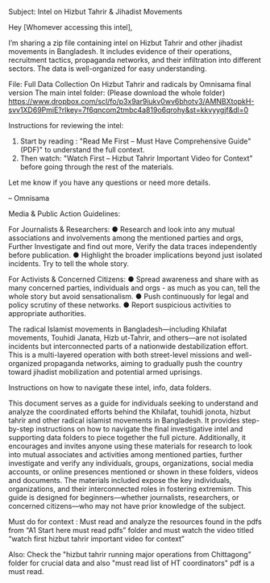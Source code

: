 Subject: Intel on Hizbut Tahrir & Jihadist Movements  

Hey [Whomever accessing this intel],  

I’m sharing a zip file containing intel on Hizbut Tahrir and other jihadist movements in Bangladesh. It includes evidence of their operations, recruitment tactics, propaganda networks, and their infiltration into different sectors. The data is well-organized for easy understanding.  

File: Full Data Collection On Hizbut Tahrir and radicals by Omnisama final version 
The main intel folder: (Please download the whole folder) 
https://www.dropbox.com/scl/fo/p3x9ar9iukv0wv6bhotv3/AMNBXtopkH-svv1XD69PmiE?rlkey=7f6qncom2tmbc4a819o6qrohy&st=kkvyygjf&dl=0

Instructions for reviewing the intel:  
1. Start by reading : "Read Me First – Must Have Comprehensive Guide" (PDF)"  to understand the full context.  
2. Then watch: "Watch First – Hizbut Tahrir Important Video for Context" before going through the rest of the materials.  

Let me know if you have any questions or need more details.  

– Omnisama  

Media & Public Action Guidelines:

For Journalists & Researchers:
● Research and look into any mutual associations and involvements among the mentioned
parties and orgs, Further Investigate and find out more, Verify the data traces
independently before publication.
● Highlight the broader implications beyond just isolated incidents. Try to tell the whole
story.

For Activists & Concerned Citizens:
● Spread awareness and share with as many concerned parties, individuals and orgs - as
much as you can, tell the whole story but avoid sensationalism.
● Push continuously for legal and policy scrutiny of these networks.
● Report suspicious activities to appropriate authorities.

The radical Islamist movements in Bangladesh—including
Khilafat movements, Touhidi Janata, Hizb ut-Tahrir, and others—are not isolated incidents but
interconnected parts of a nationwide destabilization effort. This is a multi-layered operation with
both street-level missions and well-organized propaganda networks, aiming to gradually push
the country toward jihadist mobilization and potential armed uprisings.

Instructions on how to navigate these intel, info, data folders. 

This document serves as a guide for individuals seeking to understand and analyze the coordinated efforts behind the Khilafat, touhidi jonota, hizbut tahrir and other radical islamist movements in Bangladesh. It provides step-by-step instructions on how to navigate the final investigative intel and supporting data folders to piece together the full picture. Additionally, it encourages and invites anyone using these materials for research to look into mutual associates and activities among mentioned parties, further investigate and verify any individuals, groups, organizations, social media accounts, or online presences mentioned or shown in these folders, videos and documents. The materials included expose the key individuals, organizations, and their interconnected roles in fostering extremism. This guide is designed for beginners—whether journalists, researchers, or concerned citizens—who may not have prior knowledge of the subject.

Must do for context : Must read and analyze the resources found in the pdfs from “A1 Start here must read pdfs” folder and must watch the video titled “watch first hizbut tahrir important video for context”

Also: Check the "hizbut tahrir running major operations from Chittagong" folder for crucial data and also "must read list of HT coordinators" pdf is a must read.
